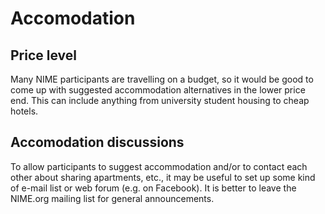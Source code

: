 # Accomodation


## Price level

Many NIME participants are travelling on a budget, so it would be good to come up with suggested accommodation alternatives in the lower price end. This can include anything from university student housing to cheap hotels.

## Accomodation discussions

To allow participants to suggest accommodation and/or to contact each other about sharing apartments, etc., it may be useful to set up some kind of e-mail list or web forum (e.g. on Facebook). It is better to leave the NIME.org mailing list for general announcements.
